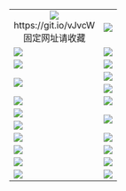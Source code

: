 <table>
  <tr></tr>
  <tr>
    <td align=center><img src="https://d1iqytsgwomxyk.cloudfront.net/Up/oGate.jpg" />
      <br>https://git.io/vJvcW<br>固定网址请收藏</td>
    <td align=center><img src="https://d1iqytsgwomxyk.cloudfront.net/Up/0WMEW.jpg" /></td>
  </tr>
  <tr>
    <td><a href="https://d1iqytsgwomxyk.cloudfront.net/oNote.aspx?id=oGate" target="_blank"><img src="https://d1iqytsgwomxyk.cloudfront.net/Up/0WMDT.jpg" /></a></td>
    <td><a href="https://d1iqytsgwomxyk.cloudfront.net/oNote.aspx?id=oNote" target="_blank"><img src="https://d1iqytsgwomxyk.cloudfront.net/Up/0WZTT.jpg" /></a></td>
  </tr>
  <tr>
    <td><a href="https://d1iqytsgwomxyk.cloudfront.net/onUP.aspx?name=https://d3h1gdc8wi0m01.cloudfront.net/522" target="_blank"><img src="https://d1iqytsgwomxyk.cloudfront.net/Up/0DTW.jpg"/></a></td>
    <td><a href="https://d1iqytsgwomxyk.cloudfront.net/ogST.aspx" target="_blank"><img src="https://d1iqytsgwomxyk.cloudfront.net/Up/ST.jpg"/></a></td>
  </tr>
  <tr>
    <td rowspan=2><a href="https://d1iqytsgwomxyk.cloudfront.net/ogUP.aspx?name=WJ.mp4" target="_blank"><img src="https://d1iqytsgwomxyk.cloudfront.net/Up/WJ.jpg" /></a></td>
    <td><a href="https://d1iqytsgwomxyk.cloudfront.net/ogUP.aspx?name=DKC.mp4&count=14" target="_blank"><img src="https://d1iqytsgwomxyk.cloudfront.net/Up/DKC.jpg" /></a></td> 
  </tr>
  <tr>
    <td><a href="https://d1iqytsgwomxyk.cloudfront.net/ogUP.aspx?name=LRWS.mp4&count=6B:12,5A:10,5B:35,4A:14,4B:19,3A:10,3B:26,2A:16,2B:21,1A:23,1B:29" target="_blank"><img src="https://d1iqytsgwomxyk.cloudfront.net/Up/LRWS.jpg" /></a></td>
  </tr>
  <tr>
    <td><a href="https://d1iqytsgwomxyk.cloudfront.net/ogUP.aspx?name=WJZM.mp4&count=29" target="_blank"><img src="https://d1iqytsgwomxyk.cloudfront.net/Up/WJZM.jpg" /></a></td>
    <td><a href="https://d1iqytsgwomxyk.cloudfront.net/ogUP.aspx?name=XTFY.mp4&count=24" target="_blank"><img src="https://d1iqytsgwomxyk.cloudfront.net/Up/XTFY.jpg" /></a></td>
  </tr>
  <tr>
    <td><a href="https://d1iqytsgwomxyk.cloudfront.net/ogUP.aspx?name=JQR.mp4&count=2" target="_blank"><img src="https://d1iqytsgwomxyk.cloudfront.net/Up/JQR.jpg" /></a></td>   
    <td rowspan=2><a href="https://d1iqytsgwomxyk.cloudfront.net/ogUP.aspx?name=JP.mp4&count=9" target="_blank"><img src="https://d1iqytsgwomxyk.cloudfront.net/Up/JP.jpg" /></td>
  </tr>
  <tr>
    <td><a href="https://d1iqytsgwomxyk.cloudfront.net/ogUP.aspx?name=MTDWH.mp4&count=28" target="_blank"><img src="https://d1iqytsgwomxyk.cloudfront.net/Up/MTDWH.jpg" /></a></td>
  </tr>
  <tr>
    <td><a href="https://d1iqytsgwomxyk.cloudfront.net/ogUP.aspx?name=4SZG.mp4&count=05:12,04:20&current=05:12" target="_blank"><img src="https://d1iqytsgwomxyk.cloudfront.net/Up/4SZG0.jpg" /></a></td>
    <td><a href="https://d1iqytsgwomxyk.cloudfront.net/ogUP.aspx?name=4SDJ.mp4&count=05:36,04:52&current=05:36" target="_blank"><img src="https://d1iqytsgwomxyk.cloudfront.net/Up/4SDJ0.jpg" /></a></td>
  </tr>
  <tr>
    <td><a href="https://d1iqytsgwomxyk.cloudfront.net/ogUP.aspx?name=FG.zip" target="_blank"><img src="https://d1iqytsgwomxyk.cloudfront.net/Up/FG.jpg" /></a></td>
    <td><a href="https://d1iqytsgwomxyk.cloudfront.net/ogUP.aspx?name=FGA.apk" target="_blank"><img src="https://d1iqytsgwomxyk.cloudfront.net/Up/FGA.jpg" /></a></td>
  </tr>
  <tr>
    <td><a href="https://d1iqytsgwomxyk.cloudfront.net/ogUP.aspx?name=U.zip" target="_blank"><img src="https://d1iqytsgwomxyk.cloudfront.net/Up/U.jpg" /></a></td>
    <td><a href="https://d1iqytsgwomxyk.cloudfront.net/ogUP.aspx?name=UA.apk" target="_blank"><img src="https://d1iqytsgwomxyk.cloudfront.net/Up/UA.jpg" /></a></td>
  </tr>
  <tr>
    <td><a href="https://d1iqytsgwomxyk.cloudfront.net/ogUP.aspx?name=0iPPOTV.zip" target="_blank"><img src="https://d1iqytsgwomxyk.cloudfront.net/Up/0iPPOTV.jpg" /></a></td>
    <td><a href="https://d1iqytsgwomxyk.cloudfront.net/ogUP.aspx?name=0iNTD.apk" target="_blank"><img src="https://d1iqytsgwomxyk.cloudfront.net/Up/0iNTD.jpg" /></a></td>
  </tr>
</table>
